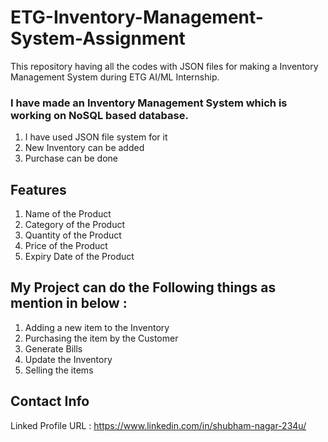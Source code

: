 # ETG-Inventory-Management-System-Assignment
This repository having all the codes with JSON files for making a Inventory Management System during ETG AI/ML Internship.

### I have made an Inventory Management System which is working on NoSQL based database.
1. I have used JSON file system for it
2. New Inventory can be added
3. Purchase can be done

## Features 
1. Name of the Product
2. Category of the Product
3. Quantity of the Product
4. Price of the Product
5. Expiry Date of the Product

## My Project can do the Following things as mention in below :
1. Adding a new item to the Inventory
2. Purchasing the item by the Customer
3. Generate Bills
4. Update the Inventory
5. Selling the items

## Contact Info
Linked Profile URL : https://www.linkedin.com/in/shubham-nagar-234u/
